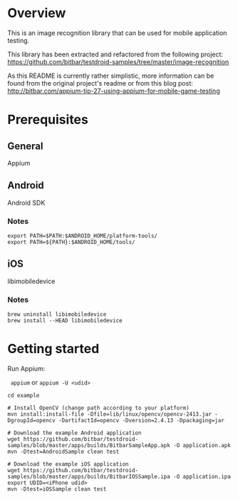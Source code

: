 # Overview
This is an image recognition library that can be used for mobile application testing.

This library has been extracted and refactored from the following project: 
<https://github.com/bitbar/testdroid-samples/tree/master/image-recognition>

As this README is currently rather simplistic, more information can be found from the original project's readme or from this blog post: <http://bitbar.com/appium-tip-27-using-appium-for-mobile-game-testing>

# Prerequisites
## General

Appium

## Android
Android SDK

### Notes

```
export PATH=$PATH:$ANDROID_HOME/platform-tools/
export PATH=${PATH}:$ANDROID_HOME/tools/
```

## iOS

libimobiledevice

### Notes

```
brew uninstall libimobiledevice
brew install --HEAD libimobiledevice
```

# Getting started
Run Appium:

` appium` or `appium -U <udid>`


```
cd example

# Install OpenCV (change path according to your platform)
mvn install:install-file -Dfile=lib/linux/opencv/opencv-2413.jar -DgroupId=opencv -DartifactId=opencv -Dversion=2.4.13 -Dpackaging=jar
	
# Download the example Android application
wget https://github.com/bitbar/testdroid-samples/blob/master/apps/builds/BitbarSampleApp.apk -O application.apk
mvn -Dtest=AndroidSample clean test
	
# Download the example iOS application
wget https://github.com/bitbar/testdroid-samples/blob/master/apps/builds/BitbarIOSSample.ipa -O application.ipa
export UDID=<iPhone udid>
mvn -Dtest=iOSSample clean test
```
